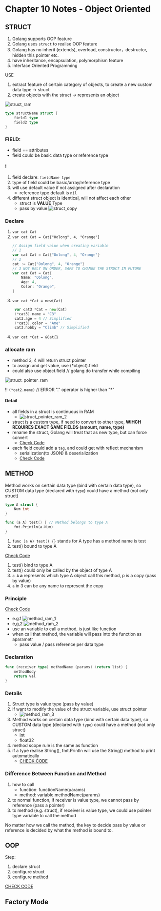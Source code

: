 # Chapter 10 Notes - Object Oriented

## STRUCT

1. Golang supports OOP feature
2. Golang uses `struct` to realise OOP feature
3. Golang has no inherit (extends), overload, constructor，destructor, hidden this pointer etc.
4. have inheritance, encapsulation, polymorphism feature
5. Interface Oriented Programming

USE

1. extract feature of certain category of objects, to create a new custom data type ->  struct
2. create objects with the struct -> represents an object

![struct_ram](img/struct_ram.png)

```go
type structName struct {
    field1 type
    field2 type
}
```

### FIELD:

- field == attributes
- field could be basic data type or reference type

#### !

1. field declare: `fieldName type`
2. type of field could be basic/array/reference type
3. will use default value if not assigned after declaration
    - reference type default is `nil`
4. different struct object is identical, will not affect each other
    - struct is **VALUE** Type
    - pass by value
      ![struct_copy](img/struct_copy.png)

### Declare

1. `var cat Cat`
2. `var cat Cat = Cat{"Oolong", 4, "Orange"}`
    ```go
    // Assign field value when creating variable
    // 1 
    var cat Cat = Cat{"Oolong", 4, "Orange"}
    // 2 
    cat := Cat{"Oolong", 4, "Orange"}
    // 3 NOT RELY ON ORDER, SAFE TO CHANGE THE STRUCT IN FUTURE
    var cat Cat = Cat{
        Name: "Oolong", 
        Age: 4, 
        Color: "Orange",
    }
    ```
3. `var cat *Cat = new(Cat)`
     ```go
      var cat3 *Cat = new(Cat)
      (*cat3).name = "C3"
      cat3.age = 4 // Simplified
      (*cat3).color = "Ame"
      cat3.hobby = "Climb" // Simplified
      ```
4. `var cat *Cat = &Cat{}`

### allocate ram

- method 3, 4 will return struct pointer
- to assign and get value, use (*object).field
- could also use object.field // golang do transfer while compiling

![struct_pointer_ram](img/struct_pointer_ram.png)

!! `(*cat2.name)` // ERROR "." operator is higher than "*"

#### Detail

- all fields in a struct is continuous in RAM
    - ![struct_pointer_ram_2](img/struct_pointer_ram_2.png)
- struct is a custom type, if need to convert to other type, **WIHCH REQUIRES EXACT SAME FIELDS (amount, name, type)**
- rename the struct, Golang will treat that as new type, but can force convert
    - [Check Code](struct06/main.go)
- each field could add a `tag`, and could get with reflect mechanism
    - serialization(to JSON) & deserialization
    - [Check Code](struct07_tag/main.go)

## METHOD

Method works on certain data type (bind with certain data type), so CUSTOM data type (declared with `type`) could have a
method (not only struct)

```go
type A struct {
    Num int
}

func (a A) test() { // Method belongs to type A
    fmt.Println(a.Num)
}
```

1. `func (a A) test() {}` stands for A type has a method name is test
2. test() bound to type A

[Check Code](method01/main.go)

1. test() bind to type A
2. test() could only be called by the object of type A
3. `a A` **a** represents which type A object call this method, p is a copy (pass by value)
4. `a` in 3 can be any name to represent the copy

### Principle

[Check Code](method02_eg/main.go)

- e.g.1 ![method_ram_1](img/method_ram_1.png)
- e,g,2 ![method_ram_2](img/method_ram_2.png)
- use an variable to call a method, is just like function
- when call that method, the variable will pass into the function as aparametr
    - pass value / pass reference per data type

### Declaration

```go
func (receiver type) methodName (params) (return list) {
    methodBody
    return val
}
```

### Details

1. Struct type is value type (pass by value)
2. if want to modify the value of the struct variable, use struct pointer
    - ![method_ram_3](img/method_ram_3.png)
3. Method works on certain data type (bind with certain data type), so CUSTOM data type (declared with `type`) could
   have a method (not only struct)
    - int
    - float32
4. method scope rule is the same as function
5. if a type realise String(), fmt.Println will use the String() method to print automatically
    - [CHECK CODE](method03/main.go)
    
### Difference Between Function and Method
1. how to call
    - function: functionName(params)
    - method:   variable.methodName(params)
2. to normal function, if receiver is value type, we cannot pass by reference (pass a pointer)
3. to method (e.g. struct), if receiver is value type, we could use pointer type variable to call the method

No matter how we call the method, the key to decide pass by value or reference is decided by what the method is bound to.


## OOP

Step:
1. declare struct
2. configure struct
3. configure method

[CHECK CODE](oop_exercise/main.go)

## Factory Mode